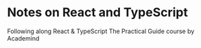 # Notes on React and TypeScript

Following along React & TypeScript The Practical Guide course by Academind
